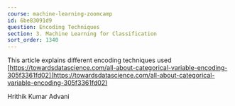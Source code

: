```yaml
---
course: machine-learning-zoomcamp
id: 6be83091d9
question: Encoding Techniques
section: 3. Machine Learning for Classification
sort_order: 1340
---
```


This article explains different encoding techniques used [https://towardsdatascience.com/all-about-categorical-variable-encoding-305f3361fd02](https://towardsdatascience.com/all-about-categorical-variable-encoding-305f3361fd02)

Hrithik Kumar Advani


